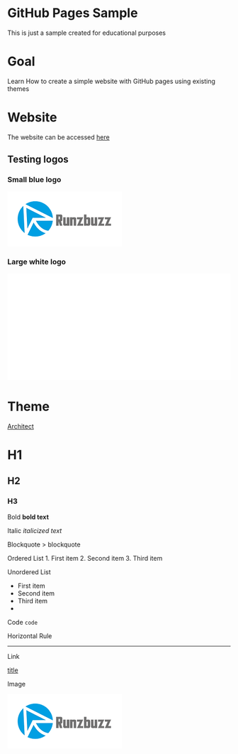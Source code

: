 # GitHub Pages Sample 
This is just a sample created for educational purposes

# Goal
Learn How to create a simple website with GitHub pages using existing themes

# Website
The website can be accessed [here](https://runzbuzz.github.io/gh-pages1/)

## Testing logos
### Small blue logo
![Logo](./logo.png "Runzbuzz Logo")

### Large white logo
![Logo](./runzbuzz_sideway_white.png "Runzbuzz White Logo")

# Theme
[Architect](https://github.com/pages-themes/architect)




# H1
## H2
### H3

Bold	**bold text**

Italic	*italicized text*

Blockquote	> blockquote

Ordered List	1. First item
2. Second item
3. Third item

Unordered List	
- First item
- Second item
- Third item
- 
Code	`code`

Horizontal Rule

---

Link	

[title](https://www.runzbuzz.com)

Image	

![alt text](./logo.png)
